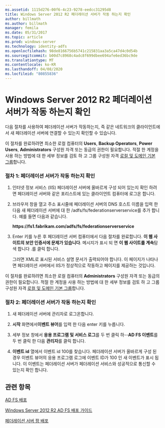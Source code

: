 ```yaml
---
ms.assetid: 1115d276-00f6-4c23-9278-eedcc31295d8
title: Windows Server 2012 R2 페더레이션 서버가 작동 하는지 확인
author: billmath
ms.author: billmath
manager: femila
ms.date: 05/31/2017
ms.topic: article
ms.prod: windows-server
ms.technology: identity-adfs
ms.openlocfilehash: 98de8166756b5741c215831aa3a5ca47d4c0d54b
ms.sourcegitcommit: b00d7c8968c4adc8f699dbee694afe6ed36bc9de
ms.translationtype: MT
ms.contentlocale: ko-KR
ms.lasthandoff: 04/08/2020
ms.locfileid: "80855836"
---
```

# <a name="verify-your-windows-server-2012-r2-federation-server-is-operational"></a>Windows Server 2012 R2 페더레이션 서버가 작동 하는지 확인



다음 절차를 사용하여 페더레이션 서버가 작동하는지, 즉 같은 네트워크의 클라이언트에서 새 페더레이션 서버에 연결할 수 있는지 확인할 수 있습니다.  
  
이 절차를 완료하려면 최소한 로컬 컴퓨터의 **Users**, **Backup Operators**, **Power Users**, **Administrators** 구성원 자격 또는 동급의 권한이 필요합니다.  적절 한 계정을 사용 하는 방법에 대 한 세부 정보를 검토 하 고 그룹 구성원 자격 [로컬 및 도메인 기본 그룹](https://go.microsoft.com/fwlink/?LinkId=83477)합니다.   
  
### <a name="procedure-1-to-verify-that-a-federation-server-is-operational"></a>절차 1: 페더레이션 서버가 작동 하는지 확인  
  
1.  인터넷 정보 서비스 \(IIS\) 페더레이션 서버에 올바르게 구성 되어 있는지 확인 하려면 페더레이션 서버와 같은 포리스트에 있는 클라이언트 컴퓨터에 로그온 합니다.  
  
2.  브라우저 창을 열고 주소 표시줄에 페더레이션 서버의 DNS 호스트 이름을 입력 한 다음 새 페더레이션 서버에 대 한 \/adfs\/fs\/federationserverservice를 추가 합니다. 예를 들면 다음과 같습니다.  
  
    **https:\/\/fs1.fabrikam.com\/adfs\/fs\/federationserverservice**  
  
3.  Enter 키를 누른 후 페더레이션 서버 컴퓨터에서 다음 절차를 완료합니다. **이 웹 사이트의 보안 인증서에 문제가 있습니다**. 메시지가 표시 되 면 **이 웹 사이트를 계속**탐색 합니다 .를 클릭 합니다.  
  
    그러면 XML로 표시된 서비스 설명 문서가 출력되어야 합니다. 이 페이지가 나타나면 페더레이션 서버에서 IIS가 정상적으로 작동하고 페이지를 제공하는 것입니다.  
  
이 절차를 완료하려면 최소한 로컬 컴퓨터의 **Administrators** 구성원 자격 또는 동급의 권한이 필요합니다.  적절 한 계정을 사용 하는 방법에 대 한 세부 정보를 검토 하 고 그룹 구성원 자격 [로컬 및 도메인 기본 그룹](https://go.microsoft.com/fwlink/?LinkId=83477)합니다.   
  
### <a name="procedure-2-to-verify-that-a-federation-server-is-operational"></a>절차 2: 페더레이션 서버가 작동 하는지 확인  
  
1.  새 페더레이션 서버에 관리자로 로그온합니다.  
  
2.  **시작** 화면에서**이벤트 뷰어**를 입력 한 다음 enter 키를 누릅니다.  
  
3.  세부 정보 창에서 **응용 프로그램 및 서비스 로그**를 두 번 클릭 하\-\-**AD FS 이벤트**를 두 번 클릭 한 다음 **관리자**를 클릭 합니다.  
  
4.  **이벤트 id** 열에서 이벤트 id 100를 찾습니다. 페더레이션 서버가 올바르게 구성 된 경우 이벤트 뷰어의 응용 프로그램 로그에 이벤트 ID가 100 인 새 이벤트가 표시 됩니다. 이 이벤트는 페더레이션 서버가 페더레이션 서비스와 성공적으로 통신할 수 있는지 확인 합니다.  
  
## <a name="see-also"></a>관련 항목 

[AD FS 배포](../../ad-fs/AD-FS-Deployment.md)  

[Windows Server 2012 R2 AD FS 배포 가이드](../../ad-fs/deployment/Windows-Server-2012-R2-AD-FS-Deployment-Guide.md)  
 
[페더레이션 서버 팜 배포](../../ad-fs/deployment/Deploying-a-Federation-Server-Farm.md)  
   
  

